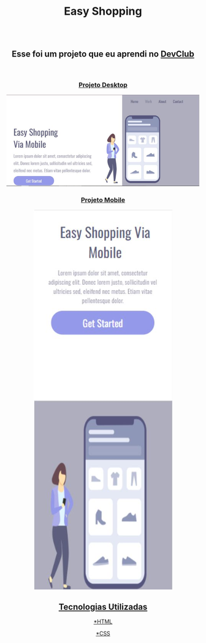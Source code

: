 <h1 align="center">Easy Shopping</h1>
<br>
<br>
  
  <div align="center">
    <div align="center">
      <h2>Esse foi um projeto que eu aprendi no <a href="http://rodolfomori.com.br/devclub">DevClub</h2>
      <br/>
      <h3>Projeto Desktop</h3> 
      <img src="https://github.com/Lpluiz123/Easy-Shopping-Via-Mobile/blob/main/img/Easy%20Shopping%20Desktop.jpg?raw=true "/>       <br/>
      <h3>Projeto Mobile</h3>
      <img src="https://github.com/Lpluiz123/Easy-Shopping-Via-Mobile/blob/main/img/Easy%20Shopping%20Mobile.jpg?raw=true"/>
    <div/>
    <h2>Tecnologias Utilizadas</h2>
      <p>*HTML</p>
      <p>*CSS</p>
  </div>

  

